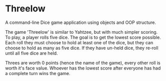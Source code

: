 # Threelow

A command-line Dice game application using objects and OOP structure.

The game 'Threelow' is similar to Yahtzee, but with much simpler scoring. To play, a player rolls five dice. The goal is to get the lowest score possible. Each roll they must choose to hold at least one of the dice, but they can choose to hold as many as five dice. If they have un-held dice, they re-roll until all five dice are held.

Threes are worth 0 points (hence the name of the game), every other roll is worth it's face value. Whoever has the lowest score after everyone has had a complete turn wins the game.
